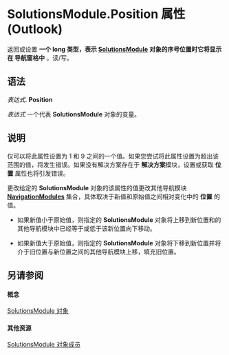 
# SolutionsModule.Position 属性 (Outlook)

返回或设置 **一个 long 类型，表示 **[SolutionsModule](4597765e-a95d-bf07-2ac4-103218ebc696.md)** 对象的序号位置时它将显示在 **导航窗格**中** 。读/写。


## 语法

 _表达式_. **Position**

 _表达式_ 一个代表 **SolutionsModule** 对象的变量。


## 说明

仅可以将此属性设置为 1 和 9 之间的一个值。如果您尝试将此属性设置为超出该范围的值，将发生错误。如果没有解决方案存在于 **解决方案**模块，设置或获取 **位置** 属性也将引发错误。

更改给定的 **SolutionsModule** 对象的该属性的值更改其他导航模块 **[NavigationModules](4b0743d3-0a21-488c-27b2-31ae07129a61.md)** 集合，具体取决于新值和原始值之间相对变化中的 **位置** 的值。


- 如果新值小于原始值，则指定的 **SolutionsModule** 对象将上移到新位置和的其他导航模块中已经等于或低于该新位置向下移动。
    
- 如果新值大于原始值，则指定的 **SolutionsModule** 对象将下移到新位置并将介于旧位置与新位置之间的其他导航模块上移，填充旧位置。
    



## 另请参阅


#### 概念


[SolutionsModule 对象](4597765e-a95d-bf07-2ac4-103218ebc696.md)
#### 其他资源


[SolutionsModule 对象成员](8537b2d4-07cb-9e40-a87b-ff12d304f809.md)